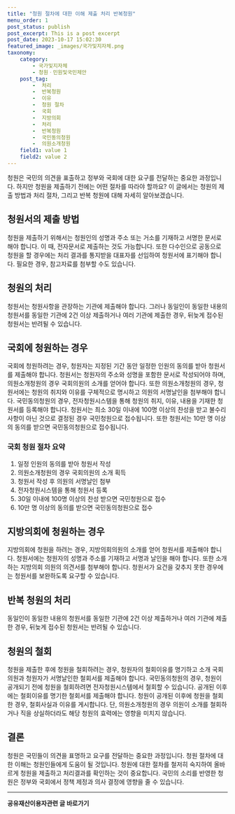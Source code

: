 ```yaml
---
title: "청원 절차에 대한 이해 제출 처리 반복청원"
menu_order: 1
post_status: publish
post_excerpt: This is a post excerpt
post_date: 2023-10-17 15:02:30
featured_image: _images/국가및지자체.png
taxonomy:
    category:
        - 국가및지자체
        - 청원ㆍ민원및국민제안
    post_tag:
        -  처리
        -  반복청원
        -  이유
        -  청원 절차
        -  국회
        -  지방의회
        -  처리
        -  반복청원
        -  국민동의청원
        -  의원소개청원
    field1: value 1
    field2: value 2
---
```



청원은 국민의 의견을 표출하고 정부와 국회에 대한 요구를 전달하는 중요한 과정입니다. 하지만 청원을 제출하기 전에는 어떤 절차를 따라야 할까요? 이 글에서는 청원의 제출 방법과 처리 절차, 그리고 반복 청원에 대해 자세히 알아보겠습니다.

## 청원서의 제출 방법

청원을 제출하기 위해서는 청원인의 성명과 주소 또는 거소를 기재하고 서명한 문서로 해야 합니다. 이 때, 전자문서로 제출하는 것도 가능합니다. 또한 다수인으로 공동으로 청원을 할 경우에는 처리 결과를 통지받을 대표자를 선임하여 청원서에 표기해야 합니다. 필요한 경우, 참고자료를 첨부할 수도 있습니다. 

## 청원의 처리

청원서는 청원사항을 관장하는 기관에 제출해야 합니다. 그러나 동일인이 동일한 내용의 청원서를 동일한 기관에 2건 이상 제출하거나 여러 기관에 제출한 경우, 뒤늦게 접수된 청원서는 반려될 수 있습니다.

## 국회에 청원하는 경우

국회에 청원하려는 경우, 청원자는 지정된 기간 동안 일정한 인원의 동의를 받아 청원서를 제출해야 합니다. 청원서는 청원자의 주소와 성명을 포함한 문서로 작성되어야 하며, 의원소개청원의 경우 국회의원의 소개를 얻어야 합니다. 또한 의원소개청원의 경우, 청원서에는 청원의 취지와 이유를 구체적으로 명시하고 의원의 서명날인을 첨부해야 합니다. 국민동의청원의 경우, 전자청원시스템을 통해 청원의 취지, 이유, 내용을 기재한 청원서를 등록해야 합니다. 청원서는 최소 30일 이내에 100명 이상의 찬성을 받고 불수리사항이 아닌 것으로 결정된 경우 국민청원으로 접수됩니다. 또한 청원서는 10만 명 이상의 동의를 받으면 국민동의청원으로 접수됩니다.

### 국회 청원 절차 요약

1. 일정 인원의 동의를 받아 청원서 작성
2. 의원소개청원의 경우 국회의원의 소개 획득
3. 청원서 작성 후 의원의 서명날인 첨부
4. 전자청원시스템을 통해 청원서 등록
5. 30일 이내에 100명 이상의 찬성 받으면 국민청원으로 접수
6. 10만 명 이상의 동의를 받으면 국민동의청원으로 접수

## 지방의회에 청원하는 경우

지방의회에 청원을 하려는 경우, 지방의회의원의 소개를 얻어 청원서를 제출해야 합니다. 청원서에는 청원자의 성명과 주소를 기재하고 서명과 날인을 해야 합니다. 또한 소개하는 지방의회 의원의 의견서를 첨부해야 합니다. 청원서가 요건을 갖추지 못한 경우에는 청원서를 보완하도록 요구할 수 있습니다.

## 반복 청원의 처리

동일인이 동일한 내용의 청원서를 동일한 기관에 2건 이상 제출하거나 여러 기관에 제출한 경우, 뒤늦게 접수된 청원서는 반려될 수 있습니다.

## 청원의 철회

청원을 제출한 후에 청원을 철회하려는 경우, 청원자의 철회이유를 명기하고 소개 국회의원과 청원자가 서명날인한 철회서를 제출해야 합니다. 국민동의청원의 경우, 청원이 공개되기 전에 청원을 철회하려면 전자청원시스템에서 철회할 수 있습니다. 공개된 이후에는 철회이유를 명기한 철회서를 제출해야 합니다. 청원이 공개된 이후에 청원을 철회한 경우, 철회사실과 이유를 게시합니다. 단, 의원소개청원의 경우 의원이 소개를 철회하거나 직을 상실하더라도 해당 청원의 효력에는 영향을 미치지 않습니다.

## 결론

청원은 국민들이 의견을 표명하고 요구를 전달하는 중요한 과정입니다. 청원 절차에 대한 이해는 청원인들에게 도움이 될 것입니다. 청원에 대한 절차를 철저히 숙지하여 올바르게 청원을 제출하고 처리결과를 확인하는 것이 중요합니다. 국민의 소리를 반영한 청원은 정부와 국회에서 정책 제정과 의사 결정에 영향을 줄 수 있습니다.

<!-- wp:separator -->
<hr class="wp-block-separator has-alpha-channel-opacity"/>
<!-- /wp:separator -->
<!-- wp:group {"backgroundColor":"base","layout":{"type":"constrained"}} -->
<div class="wp-block-group has-base-background-color has-background">
<!-- wp:paragraph {"align":"center","fontSize":"large"} -->
<p class="has-text-align-center has-large-font-size"><strong>공유재산이용자관련 글 바로가기</strong></p>
<!-- /wp:paragraph -->


<!-- wp:latest-posts{"categories": [{"id": 1570, "count": 100, "description": "", "link": "https://uknowlaw.com/category/https://uknowlaw.com/category/%ea%b3%b5%ec%9c%a0%ec%9e%ac%ec%82%b0%ec%9d%b4%ec%9a%a9%ec%9e%90//", "name": "공유재산이용자", "slug": "공유재산이용자", "taxonomy": "category", "parent": 0, "meta": [],"_links":{"self":[{"href":"https://uknowlaw.com/wp-json/wp/v2/categories/1570"}],"collection":[{"href":"https://uknowlaw.com/wp-json/wp/v2/categories"}],"about":[{"href":"https://uknowlaw.com/wp-json/wp/v2/taxonomies/category"}],"wp:post_type":[{"href":"https://uknowlaw.com/wp-json/wp/v2/posts?categories=1570"}],"curies":[{"name":"wp","href":"https://api.w.org/{rel}","templated":true}]}}],"postsToShow":100,"excerptLength":28,"postLayout":"grid","columns":2,"featuredImageAlign":"left","featuredImageSizeSlug":"large","fontSize":"medium"} /-->
</div>
<!-- /wp:group -->
    
